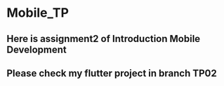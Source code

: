 # Mobile_TP
## Here is assignment2 of Introduction Mobile Development
## Please check my flutter project in branch TP02
